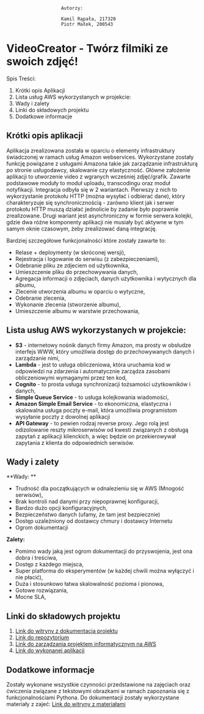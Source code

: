
                        
                        
                        Autorzy:
                  
                        Kamil Rąpała, 217320
                        Piotr Małek, 200543
 

# VideoCreator - Twórz filmiki ze swoich zdjęć!
 Spis Treści:
1. Krótki opis Aplikacji
2. Lista usług AWS wykorzystanych w projekcie:
3. Wady i zalety
4. Linki do składowych projektu
5. Dodatkowe informacje

## Krótki opis aplikacji
Aplikacja zrealizowana została w oparciu o elementy infrastruktury świadczonej w ramach usług Amazon webservices. Wykorzystane zostały funkcję powiązane z usługami Amazona takie jak zarządzanie infrastrukturą po stronie usługodawcy, skalowanie czy elastyczność. Główne założenie aplikacji to utworzenie video z wgranych wcześniej zdjęć/grafik. Zawarte podstawowe moduły to moduł uploadu, transcodingu oraz moduł notyfikacji. Integracja odbyła się w 2 wariantach. Pierwszy z nich to wykorzystanie protokołu HTTP (można wysyłać i odbierać dane), który charakteryzuje się synchronicznością - zarówno klient jak i serwer protokołu HTTP muszą działać jednolicie by zadanie było poprawnie zrealizowane. Drugi wariant jest asynchroniczny w formie serwera kolejki, gdzie dwa różne komponenty aplikacji nie musiały być aktywne w tym samym oknie czasowym, żeby zrealizować daną integrację.

Bardziej szczegółowe funkcjonalności które zostały zawarte to:
- Relase + deploymenty (w skróconej wersji),
- Rejestracja i logowanie do serwisu (z zabezpieczeniami),
- Odebranie pliku ze zdjeciem od użytkownika,
- Umieszczenie pliku do przechowywania danych,
- Agregacja informacji o zdjęciach, danych użytkownika i wytycznych dla albumu,
- Zlecenie utworzenia albumu w oparciu o wytyczne,
- Odebranie zlecenia,
- Wykonanie zlecenia (stworzenie albumu),
- Umieszczenie albumu w warstwie przechowania,


## Lista usług AWS wykorzystanych w projekcie:
- **S3** - internetowy nośnik danych firmy Amazon, ma prosty w obsłudze interfejs WWW, który umożliwia dostęp do przechowywanych danych i zarządzanie nimi,
- **Lambda** - jest to usługa obliczeniowa, która uruchamia kod w odpowiedzi na zdarzenia i automatycznie zarządza zasobami obliczeniowymi wymaganymi przez ten kod,
- **Cognito** - to prosta usługa synchronizacji tożsamości użytkowników i danych,
- **Simple Queue Service** - to usługa kolejkowania wiadomości,
- **Amazon Simple Email Service** - to ekonomiczna, elastyczna i skalowalna usługa poczty e-mail, która umożliwia programistom wysyłanie poczty z dowolnej aplikacji
- **API Gateway** - to pewien rodzaj reverse proxy. Jego rolą jest odizolowanie reszty mikroserwisów od kwesti związanych z obsługą zapytań z aplikacji klienckich, a więc będzie on przekierowywał zapytania z klienta do odpowiednich serwisów.

## Wady i zalety
**Wady: **
- Trudność dla początkujących w odnalezieniu się w AWS (Mnogość serwisów),
- Brak kontroli nad danymi przy niepoprawnej konfiguracji,
- Bardzo dużo opcji konfiguracyjnych,
- Bezpieczeństwo danych (ufamy, że tam jest bezpiecznie)
- Dostęp uzależniony od dostawcy chmury i dostawcy Internetu
- Ogrom dokumentacji

**Zalety:**
- Pomimo wady jaką jest ogrom dokumentacji do przyswojenia, jest ona dobra i treściwa,
- Dostęp z każdego miejsca,
- Super platforma do eksperymentów (w każdej chwili można wyłączyć i nie płacić),
- Duża i stosunkowo łatwa skalowalność pozioma i pionowa,
- Gotowe rozwiązania,
- Mocne SLA,

## Linki do składowych projektu


   1. [Link do witryny z dokumentacja projektu](https://kamilr96.github.io/DokumentacjaVideoCreatorv2/)
   2. [Link do repozytorium](https://github.com/VerticalMalek/videocreator_v2)
   3. [Link do zarządzania projektem informatycznym na AWS](https://s3.console.aws.amazon.com/s3/buckets/200543)
   4. [Link do wykonanej aplikacji](https://200543.s3.eu-central-1.amazonaws.com/index.html?fbclid=IwAR2toJ584XOnn-HjbtLUULHTeKHLqewH_I3rmOgP9bNeLDaEifJDdV_v1Uo)


## Dodatkowe informacje
Zostały wykonane wszystkie czynności przedstawione na zajęciach oraz ćwiczenia związane z tekstowymi obrazkami w ramach zapoznania się z funkcjonalnościami Pythona.
Do dokumentacji zostały wykorzystane materiały z zajeć: [Link do witryny z materiałami](http://wpc.dydaktyka.jkan.pl/) 

